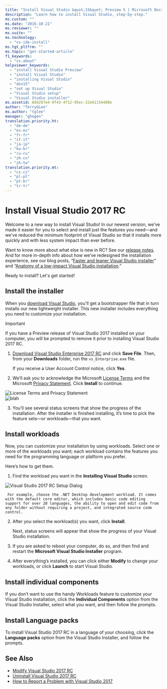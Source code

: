 ```yaml
---
title: "Install Visual Studio &quot;15&quot; Preview 5 | Microsoft Docs"
description: "Learn how to install Visual Studio, step-by-step."
ms.custom: ""
ms.date: "2016-10-21"
ms.reviewer: ""
ms.suite: ""
ms.technology:
  - "vs-ide-install"
ms.tgt_pltfrm: ""
ms.topic: "get-started-article"
f1_keywords:
  - "vs.about"
helpviewer_keywords:
  - "install Visual Studio Preview"
  - "install Visual Studio"
  - "installing Visual Studio"
  - "dev15"
  - "set up Visual Studio"
  - "Visual Studio setup"
  - "Visual Studio installer"
ms.assetid: 8d4297e4-9f43-4f12-95ec-22e61154480e
author: "TerryGLee"
ms.author: "tglee"
manager: "ghogen"
translation.priority.ht:
  - "de-de"
  - "es-es"
  - "fr-fr"
  - "it-it"
  - "ja-jp"
  - "ko-kr"
  - "ru-ru"
  - "zh-cn"
  - "zh-tw"
translation.priority.mt:
  - "cs-cz"
  - "pl-pl"
  - "pt-br"
  - "tr-tr"
---
```

# Install Visual Studio 2017 RC
Welcome to a new way to install Visual Studio! In our newest version, we’ve made it easier for you to select and install just the features you need—and we’ve reduced the minimum footprint of Visual Studio so that it installs more quickly and with less system impact than ever before.  

 Want to know more about what else is new in RC? See our [release notes](https://www.visualstudio.com/news/releasenotes/vs15-relnotes). And for more in-depth info about how we’ve redesigned the installation experience, see our blog posts, “[Faster and leaner Visual Studio installer](https://blogs.msdn.microsoft.com/visualstudio/2016/04/01/faster-leaner-visual-studio-installer/)” and “[Anatomy of a low-impact Visual Studio installation](https://blogs.msdn.microsoft.com/visualstudio/2016/04/25/anatomy-of-a-low-impact-visual-studio-install/).”  

 Ready to install? Let's get started!  

## Install the installer  
 When you [download Visual Studio](https://www.visualstudio.com/downloads/visual-studio-next-downloads-vs), you'll get a bootstrapper file that in turn installs our new lightweight installer. This new installer includes everything you need to customize your installation.  

> [!IMPORTANT]
> If you have a Preview release of Visual Studio 2017 installed on your computer, you will be prompted to remove it prior to installing Visual Studio 2017 RC.

1.  [Download Visual Studio Enterprise 2017 RC](https://aka.ms/vs/15/preview/vs_enterprise) and click **Save File**.  Then, from your **Downloads** folder, run the `vs_Enterprise.exe` file.  

     If you receive a User Account Control notice, click **Yes**.  

2.  We’ll ask you to acknowledge the Microsoft [License Terms](https://www.visualstudio.com/support/legal/mt591984) and the Microsoft [Privacy Statement](https://www.visualstudio.com/dn948229). Click **Install** to continue.  

  ![License Terms and Privacy Statement](media/01-installingdev15prev4-licensetermsandprivacystatement.png)  
![blah](media/features.png)

3.  You’ll see several status screens that show the progress of the installation. After the installer is finished installing, it’s time to pick the feature sets—or workloads—that you want.

## Install workloads  
 Now, you can customize your installation by using workloads. Select one or more of the workloads you want; each workload contains the features you need for the programming language or platform you prefer.  

 Here’s how to get them.  

1.  Find the workload you want in the **Installing Visual Studio** screen.  

  ![Visual Studio 2017 RC Setup Dialog](../ide/media/willow1.png)

     For example, choose the .NET Desktop development workload. It comes with the default core editor, which includes basic code editing support for over 20 languages, the ability to open and edit code from any folder without requiring a project, and integrated source code control.  

2.  After you select the workload(s) you want, click **Install**.  

    Next, status screens will appear that show the progress of your Visual Studio installation.

3. If you are asked to reboot your computer, do so, and then find and restart the **Microsoft Visual Studio Installer** program.  

4.    After everything’s installed, you can click either **Modify** to change your workloads, or click **Launch** to start Visual Studio.  

## Install individual components

If you don’t want to use the handy Workloads feature to customize your Visual Studio installation, click the **Individual Components** option from the Visual Studio Installer, select what you want, and then follow the prompts.

## Install Language packs

To install Visual Studio 2017 RC in a language of your choosing, click the **Language packs** option from the Visual Studio Installer, and follow the prompts.

## See Also  
* [Modify Visual Studio 2017 RC](modify-visual-studio.md)
* [Uninstall Visual Studio 2017 RC](uninstall-visual-studio.md)
* [How to Report a Problem with Visual Studio 2017](../ide/how-to-report-a-problem-with-visual-studio-2017.md)
